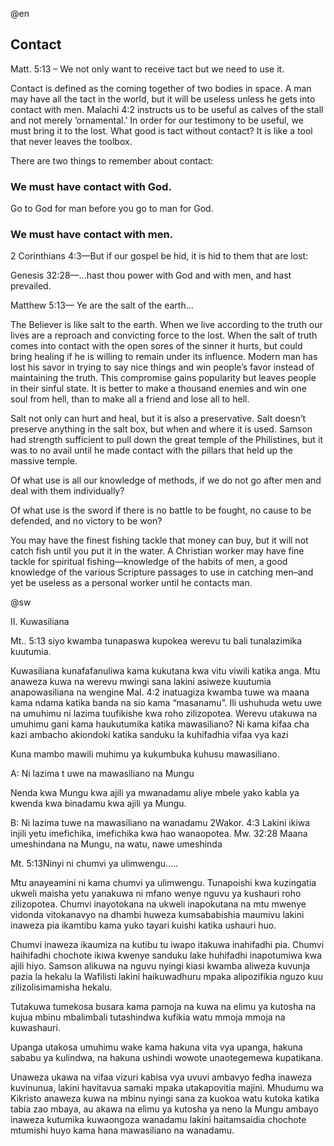@en



<h2>Contact</h2>
<p>&#9;Matt. 5:13 &#8211; We not only want to receive tact but we need to use it.</p>
<p>Contact is defined as the coming together of two bodies in space. A man may have all the tact in the world, but it will be useless unless he gets into contact with men. Malachi 4:2 instructs us to be useful as calves of the stall and not merely &#8216;ornamental.&#8217; In order for our testimony to be useful, we must bring it to the lost. What good is tact without contact? It is like a tool that never leaves the toolbox.</p>
<p>There are two things to remember about contact:</p>

<h3>We must have contact with God.</h3>
<p>Go to God for man before you go to man for God.</p>

<h3> We must have contact with men.</h3>
<p>2 Corinthians 4:3&#8212;But if our gospel be hid, it is hid to them that are lost:</p>
<p>Genesis 32:28&#8212;&#8230;hast thou power with God and with men, and hast prevailed.</p>
<p>Matthew 5:13&#8212; Ye are the salt of the earth&#8230;</p>
<p>The Believer is like salt to the earth. When we live according to the truth our lives are a reproach and convicting force to the lost. When the salt of truth comes into contact with the open sores of the sinner it hurts, but could bring healing if he is willing to remain under its influence. Modern man has lost his savor in trying to say nice things and win people&#8217;s favor instead of maintaining the truth. This compromise gains popularity but leaves people in their sinful state. It is better to make a thousand enemies and win one soul from hell, than to make all a friend and lose all to hell.</p>
<p>Salt not only can hurt and heal, but it is also a preservative. Salt doesn&#8217;t preserve anything in the salt box, but when and where it is used. Samson had strength sufficient to pull down the great temple of the Philistines, but it was to no avail until he made contact with the pillars that held up the massive temple.</p>
<p>Of what use is all our knowledge of methods, if we do not go after men and deal with them individually? </p>
<p>Of what use is the sword if there is no battle to be fought, no cause to be defended, and no victory to be won?</p>
<p>You may have the finest fishing tackle that money can buy, but it will not catch fish until you put it in the water. A Christian worker may have fine tackle for spiritual fishing&#8212;knowledge of the habits of men, a good knowledge of the various Scripture passages to use in catching men&#8211;and yet be useless as a personal worker until he contacts man.</p>


@sw

<p>II. Kuwasiliana</p>
<p>&#9;Mt.. 5:13 siyo kwamba tunapaswa kupokea werevu tu bali tunalazimika kuutumia. </p>
<p>Kuwasiliana kunafafanuliwa kama kukutana kwa vitu viwili katika anga. Mtu anaweza kuwa na werevu mwingi sana lakini asiweze kuutumia anapowasiliana na wengine Mal. 4:2 inatuagiza kwamba tuwe wa maana kama ndama katika banda na sio kama &#8220;masanamu&#8221;. Ili ushuhuda wetu uwe na umuhimu ni lazima tuufikishe kwa roho zilizopotea. Werevu utakuwa na umuhimu gani kama haukutumika katika mawasiliano? Ni kama kifaa cha kazi ambacho akiondoki katika sanduku la kuhifadhia vifaa vya kazi </p>
<p>Kuna mambo mawili muhimu ya kukumbuka kuhusu mawasiliano.</p>
<p>A:&#9;Ni lazima t uwe na mawasiliano na Mungu</p>
<p>&#9;Nenda kwa Mungu kwa ajili ya mwanadamu aliye mbele yako kabla ya kwenda kwa binadamu kwa ajili ya Mungu.</p>
<p>B:&#9;Ni lazima tuwe na mawasiliano na wanadamu 2Wakor. 4:3 Lakini ikiwa injili yetu imefichika, imefichika kwa hao wanaopotea. Mw. 32:28 Maana umeshindana na Mungu, na watu, nawe umeshinda </p>
<p>Mt. 5:13Ninyi ni chumvi ya ulimwengu&#8230;..</p>
<p>Mtu anayeamini ni kama chumvi ya ulimwengu. Tunapoishi kwa kuzingatia ukweli maisha yetu yanakuwa ni mfano wenye nguvu ya kushauri roho zilizopotea. Chumvi inayotokana na ukweli inapokutana na mtu mwenye vidonda vitokanavyo na dhambi huweza kumsababishia maumivu lakini inaweza pia ikamtibu kama yuko tayari kuishi katika ushauri huo. </p>
<p>Chumvi inaweza ikaumiza na kutibu tu iwapo itakuwa inahifadhi pia. Chumvi haihifadhi chochote ikiwa kwenye sanduku lake huhifadhi inapotumiwa kwa ajili hiyo. Samson alikuwa na nguvu nyingi kiasi kwamba aliweza kuvunja pazia la hekalu la Wafilisti lakini haikuwadhuru mpaka alipozifikia nguzo kuu zilizolisimamisha hekalu.</p>
<p>Tutakuwa tumekosa busara kama pamoja na kuwa na elimu ya kutosha na kujua mbinu mbalimbali tutashindwa kufikia watu mmoja mmoja na kuwashauri.</p>
<p>Upanga utakosa umuhimu wake kama hakuna vita vya upanga, hakuna sababu ya kulindwa, na hakuna ushindi wowote unaotegemewa kupatikana.</p>
<p>Unaweza ukawa na vifaa vizuri kabisa vya uvuvi ambavyo fedha inaweza kuvinunua, lakini havitavua samaki mpaka utakapovitia majini. Mhudumu wa Kikristo anaweza kuwa na mbinu nyingi sana za kuokoa watu kutoka katika tabia zao mbaya, au akawa na elimu ya kutosha ya neno la Mungu ambayo inaweza kutumika kuwaongoza wanadamu lakini haitamsaidia chochote mtumishi huyo kama hana mawasiliano na wanadamu.</p>